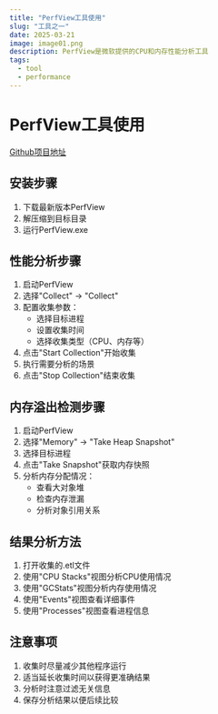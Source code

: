 ```yaml
---
title: "PerfView工具使用"
slug: "工具之一"
date: 2025-03-21
image: image01.png
description: PerfView是微软提供的CPU和内存性能分析工具
tags:
  - tool
  - performance
---
```


# PerfView工具使用

[Github项目地址](https://github.com/microsoft/perfview?tab=readme-ov-file)

## 安装步骤

1. 下载最新版本PerfView
2. 解压缩到目标目录
3. 运行PerfView.exe

## 性能分析步骤

1. 启动PerfView
2. 选择"Collect" -> "Collect"
3. 配置收集参数：
   - 选择目标进程
   - 设置收集时间
   - 选择收集类型（CPU、内存等）
4. 点击"Start Collection"开始收集
5. 执行需要分析的场景
6. 点击"Stop Collection"结束收集

## 内存溢出检测步骤

1. 启动PerfView
2. 选择"Memory" -> "Take Heap Snapshot"
3. 选择目标进程
4. 点击"Take Snapshot"获取内存快照
5. 分析内存分配情况：
   - 查看大对象堆
   - 检查内存泄漏
   - 分析对象引用关系

## 结果分析方法

1. 打开收集的.etl文件
2. 使用"CPU Stacks"视图分析CPU使用情况
3. 使用"GCStats"视图分析内存使用情况
4. 使用"Events"视图查看详细事件
5. 使用"Processes"视图查看进程信息

## 注意事项

1. 收集时尽量减少其他程序运行
2. 适当延长收集时间以获得更准确结果
3. 分析时注意过滤无关信息
4. 保存分析结果以便后续比较
